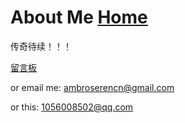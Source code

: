 # About Me  [Home](../index.md)

传奇待续！！！

[留言板](https://ambroseren.github.io/friends/)

or email me: ambroserencn@gmail.com

or this: 1056008502@qq.com


